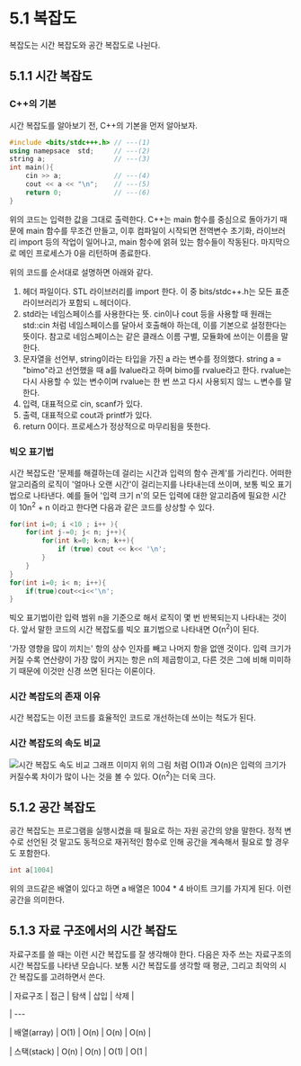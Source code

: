 # 5.1 복잡도
복잡도는 시간 복잡도와 공간 복잡도로 나뉜다. 

## 5.1.1 시간 복잡도
### C++의 기본
시간 복잡도를 알아보기 전, C++의 기본을 먼저 알아보자.

``` C++ 
#include <bits/stdc+++.h> // ---(1)
using namepsace  std;     // ---(2)
string a;                 // ---(3)
int main(){               
    cin >> a;             // ---(4)
    cout << a << "\n";    // ---(5)
    return 0;             // ---(6)
}
```
위의 코드는 입력한 값을 그대로 출력한다. 
C++는 main 함수를 중심으로 돌아가기 때문에 main 함수를 무조건 만들고, 이후 컴파일이 시작되면 전역변수 초기화, 라이브러리 import 등의 작업이 일어나고, main 함수에 얽혀 있는 함수들이 작동된다. 
마지막으로 메인 프로세스가 0을 리턴하며 종료한다. 

위의 코드를 순서대로 설명하면 아래와 같다. 
1. 헤더 파일이다. STL 라이브러리를 import 한다.  이 중 bits/stdc++.h는 모든 표준 라이브러리가 포함되 ㄴ헤더이다. 
2. std라는 네임스페이스를 사용한다는 뜻. cin이나 cout 등을 사용할 때 원래는 std::cin 처럼 네임스페이스를 달아서 호출해야 하는데, 이를 기본으로 설정한다는 뜻이다. 참고로 네임스페이스는 같은 클래스 이름 구별, 모듈화에 쓰이는 이름을 말한다. 
3. 문자열을 선언부, string이라는 타입을 가진 a 라는 변수를 정의했다. 
    string a = "bimo"라고 선언했을 때 a를 lvalue라고 하며  bimo를 rvalue라고 한다. 
    rvalue는 다시 사용할 수 있는 변수이며 rvalue는 한 번 쓰고 다시 사용되지 않느 ㄴ변수를 말한다. 
4. 입력, 대표적으로 cin, scanf가 있다. 
5. 출력, 대표적으로 cout과 printf가 있다. 
6. return 0이다. 프로세스가 정상적으로 마무리됨을 뜻한다.  

### 빅오 표기법 
시간 복잡도란 '문제를 해결하는데 걸리는 시간과 입력의 함수 관계'를 가리킨다. 
어떠한 알고리즘의 로직이 '얼마나 오랜 시간'이 걸리는지를 나타내는데 쓰이며, 보통 빅오 표기법으로 나타낸다. 
예를 들어 '입력 크기 n'의 모든 입력에 대한 알고리즘에 필요한 시간이 10n<sup>2</sup> + n 이라고 한다면 다음과 같은 코드를 상상할 수 있다. 

```C++
for(int i=0; i <10 ; i++ ){
    for(int j-=0; j< n; j++){
        for(int k=0; k<n; k++){
            if (true) cout << k<< '\n';
        }
    }
}
for(int i=0; i< n; i++){
    if(true)cout<<i<<'\n';
}
```
빅오 표기법이란 입력 범위 n을 기준으로 해서 로직이 몇 번 반복되는지 나타내는 것이다. 
앞서 말한 코드의 시간 복잡도를 빅오 표기법으로 나타내면 O(n<sup>2</sup>)이 된다. 

'가장 영향을 많이 끼치는' 항의 상수 인자를 빼고 나머지 항을 없앤 것이다. 
입력 크기가 커질 수록 연산량이 가장 많이 커지는 항은 n의 제곱항이고, 다른 것은 그에 비해 미미하기 때문에 이것만 신경 쓰면 된다는 이론이다. 

### 시간 복잡도의 존재 이유
시간 복잡도는 이전 코드를 효율적인 코드로 개선하는데 쓰이는 척도가 된다.

### 시간 복잡도의 속도 비교
![시간 복잡도 속도 비교 그래프 이미지](https://t1.daumcdn.net/cfile/tistory/25047340590B923732)
위의 그림 처럼 O(1)과 O(n)은 입력의 크기가 커질수록 차이가 많이 나는 것을 볼 수 있다. O(n<sup>2</sup>)는 더욱 크다.

## 5.1.2 공간 복잡도
공간 복잡도는 프로그램을 실행시켰을 때 필요로 하는 자원 공간의 양을 말한다. 
정적 변수로 선언된 것 말고도 동적으로 재귀적인 함수로 인해 공간을 계속해서 필요로 할 경우도 포함한다. 

```C++
int a[1004]
```

위의 코드같은 배열이 있다고 하면 a 배열은 1004 * 4 바이트 크기를 가지게 된다. 이런 공간을 의미한다. 

## 5.1.3 자료 구조에서의 시간 복잡도
자료구조를 쓸 때는 이런 시간 복잡도를 잘 생각해야 한다. 
다음은 자주 쓰는 자료구조의 시간 복잡도를 나타낸 모습니다. 
보통 시간 복잡도를 생각할 때 평균, 그리고 최악의 시간 복잡도를 고려하면서 쓴다. 

| 자료구조 | 접근 | 탐색 | 삽입 | 삭제 |

| ---

| 배열(array) | O(1) | O(n) | O(n) | O(n) |
 
| 스택(stack) | O(n) | O(n) | O(1) | O(1 | 
